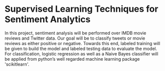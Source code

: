 # Supervised Learning Techniques for Sentiment Analytics

In this project, sentiment analysis will be performed over IMDB movie reviews and Twitter data. Our goal will be to classify tweets or movie reviews as either positive or negative. Towards this end, labeled training will be given to build the model and labeled testing data to evaluate the model. For classification, logistic regression as well as a Naive Bayes classifier will be applied from python’s well regarded machine learning package 'scikitlearn'.
